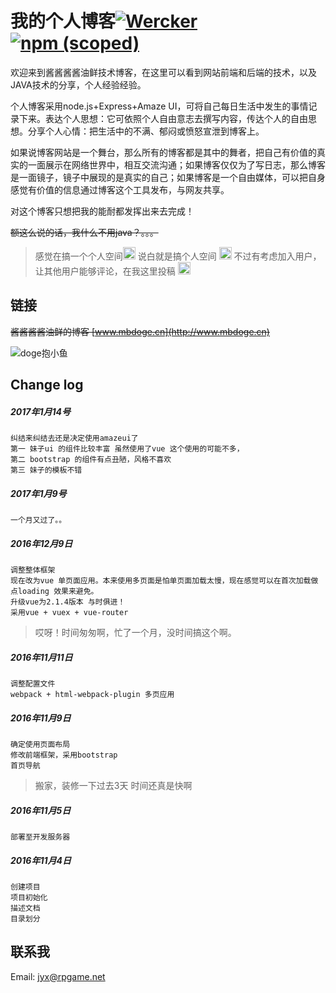 # 我的个人博客[![Wercker](https://img.shields.io/wercker/ci/wercker/docs.svg)]() [![npm (scoped)](https://img.shields.io/npm/v/@cycle/core.svg)]()
  欢迎来到酱酱酱酱油鲜技术博客，在这里可以看到网站前端和后端的技术，以及JAVA技术的分享，个人经验经验。

  个人博客采用node.js+Express+Amaze UI，可将自己每日生活中发生的事情记录下来。表达个人思想：它可依照个人自由意志去撰写内容，传达个人的自由思想。分享个人心情：把生活中的不满、郁闷或愤怒宣泄到博客上。

  如果说博客网站是一个舞台，那么所有的博客都是其中的舞者，把自己有价值的真实的一面展示在网络世界中，相互交流沟通；如果博客仅仅为了写日志，那么博客是一面镜子，镜子中展现的是真实的自己；如果博客是一个自由媒体，可以把自身感觉有价值的信息通过博客这个工具发布，与网友共享。

  对这个博客只想把我的能耐都发挥出来去完成！

  ~~额这么说的话，我什么不用java？。。。~~
  >感觉在搞一个个人空间<img src="http://oht47c0d0.bkt.clouddn.com/public/16-12-10/35946736.jpg" width = "20" height = "20" alt="doge" style=""/>
  说白就是搞个人空间 <img src="http://oht47c0d0.bkt.clouddn.com/public/16-12-10/35946736.jpg" width = "20" height = "20" alt="doge" style=""/>
  不过有考虑加入用户，让其他用户能够评论，在我这里投稿 <img src="http://oht47c0d0.bkt.clouddn.com/public/16-12-10/35946736.jpg" width = "20" height = "20" alt="doge" style=""/>

## 链接  
  ~~酱酱酱酱油鲜的博客 [www.mbdoge.cn](http://www.mbdoge.cn)~~

![doge抱小鱼](http://oht47c0d0.bkt.clouddn.com/public/16-12-10/92276663.jpg)

## Change log
##### 2017年1月14号
    纠结来纠结去还是决定使用amazeui了
    第一 妹子ui 的组件比较丰富 虽然使用了vue 这个使用的可能不多，
    第二 bootstrap 的组件有点丑陋，风格不喜欢
    第三 妹子的模板不错

##### 2017年1月9号
    一个月又过了。。

##### 2016年12月9日
    调整整体框架
    现在改为vue 单页面应用。本来使用多页面是怕单页面加载太慢，现在感觉可以在首次加载做点loading 效果来避免。
    升级vue为2.1.4版本 与时俱进！
    采用vue + vuex + vue-router
> 哎呀！时间匆匆啊，忙了一个月，没时间搞这个啊。


##### 2016年11月11日
    调整配置文件
    webpack + html-webpack-plugin 多页应用

##### 2016年11月9日
    确定使用页面布局
    修改前端框架，采用bootstrap
    首页导航

> 搬家，装修一下过去3天 时间还真是快啊

##### 2016年11月5日
    部署至开发服务器

##### 2016年11月4日
    创建项目
    项目初始化
    描述文档
    目录划分

## 联系我
Email: [jyx@rpgame.net](jyx@rpgame.net)
